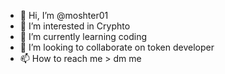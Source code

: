 - 👋 Hi, I’m @moshter01
- 👀 I’m interested in Cryphto
- 🌱 I’m currently learning coding
- 💞️ I’m looking to collaborate on token developer
- 📫 How to reach me > dm me

<!---
moshter01/moshter01 is a ✨ special ✨ repository because its `README.md` (this file) appears on your GitHub profile.
You can click the Preview link to take a look at your changes.
--->
